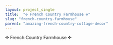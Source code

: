 ```yaml
---
layout: project_single
title:  "✣ French Country Farmhouse ✣"
slug: "french-country-farmhouse"
parent: "amazing-french-country-cottage-decor"
---
```

✣ French Country Farmhouse ✣